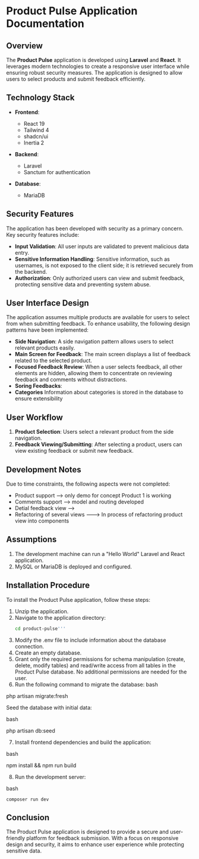 # Product Pulse Application Documentation

## Overview

The **Product Pulse** application is developed using **Laravel** and **React**. It leverages modern technologies to create a responsive user interface while ensuring robust security measures. The application is designed to allow users to select products and submit feedback efficiently.

## Technology Stack

- **Frontend**: 
  - React 19
  - Tailwind 4
  - shadcn/ui
  - Inertia 2

- **Backend**: 
  - Laravel
  - Sanctum for authentication

- **Database**: 
  - MariaDB

## Security Features

The application has been developed with security as a primary concern. Key security features include:

- **Input Validation**: All user inputs are validated to prevent malicious data entry.
- **Sensitive Information Handling**: Sensitive information, such as usernames, is not exposed to the client side; it is retrieved securely from the backend.
- **Authorization**: Only authorized users can view and submit feedback, protecting sensitive data and preventing system abuse.

## User Interface Design

The application assumes multiple products are available for users to select from when submitting feedback. To enhance usability, the following design patterns have been implemented:

- **Side Navigation**: A side navigation pattern allows users to select relevant products easily.
- **Main Screen for Feedback**: The main screen displays a list of feedback related to the selected product.
- **Focused Feedback Review**: When a user selects feedback, all other elements are hidden, allowing them to concentrate on reviewing feedback and comments without distractions.
- **Soring Feedbacks**:
- **Categories** Information about categories is stored in the database to ensure extensibility

## User Workflow

1. **Product Selection**: Users select a relevant product from the side navigation.
2. **Feedback Viewing/Submitting**: After selecting a product, users can view existing feedback or submit new feedback.

## Development Notes

Due to time constraints, the following aspects were not completed:
- Product support --> only demo for concept Product 1 is working 
- Comments support  --> model and routing developed
- Detial feedback view -->  
- Refactoring of several views ---> In process of refactoring product view into components

## Assumptions

1. The development machine can run a "Hello World" Laravel and React application.
2. MySQL or MariaDB is deployed and configured.

## Installation Procedure

To install the Product Pulse application, follow these steps:

1. Unzip the application.
2. Navigate to the application directory:
   ```bash
   cd product-pulse''' 
   
3. Modify the .env file to include information about the database connection.
4. Create an empty database.
5. Grant only the required permissions for schema manipulation (create, delete, modify tables) and read/write access from all tables in the Product Pulse database. No additional permissions are needed for the user.
6. Run the following command to migrate the database:
bash

php artisan migrate:fresh

Seed the database with initial data:

bash

php artisan db:seed

7. Install frontend dependencies and build the application:

bash

npm install && npm run build

8. Run the development server:

bash

    composer run dev

## Conclusion

The Product Pulse application is designed to provide a secure and user-friendly platform for feedback submission. With a focus on responsive design and security, it aims to enhance user experience while protecting sensitive data.




